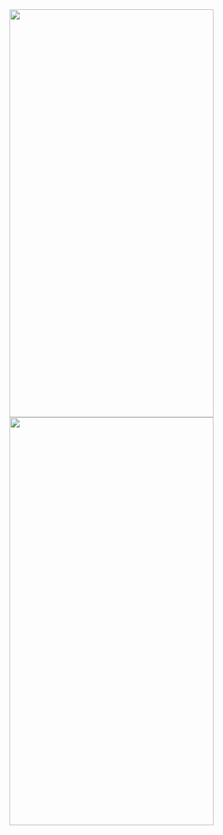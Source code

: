 
<img src="https://user-images.githubusercontent.com/102807944/235465827-a7bf1f7e-d523-4509-ad2a-f147f92b9036.png" width="360" height="720">

<img src="https://user-images.githubusercontent.com/102807944/235465961-ab598d67-45d8-4621-839d-fbc72c704573.png" width="360" height="720">


